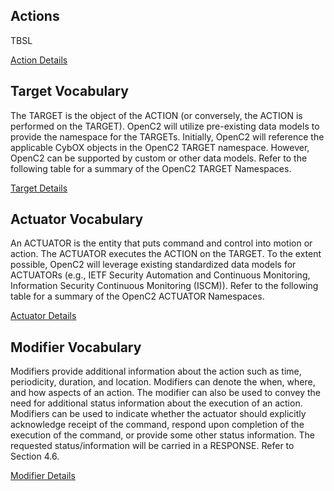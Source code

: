 ## Actions
TBSL

[Action Details](actions.md)

## Target Vocabulary
The TARGET is the object of the ACTION (or conversely, the ACTION is performed on the TARGET).  OpenC2 will utilize pre-existing data models to provide the namespace for the TARGETs.  Initially, OpenC2 will reference the applicable CybOX objects in the OpenC2 TARGET namespace. However, OpenC2 can be supported by custom or other data models.  Refer to the following table for a summary of the OpenC2 TARGET Namespaces.

[Target Details](targets.md)

## Actuator Vocabulary
An ACTUATOR is the entity that puts command and control into motion or action. The ACTUATOR executes the ACTION on the TARGET. To the extent possible, OpenC2 will leverage existing standardized data models for ACTUATORs (e.g., IETF Security Automation and Continuous Monitoring, Information Security Continuous Monitoring (ISCM)).  Refer to the following table for a summary of the OpenC2 ACTUATOR Namespaces.

[Actuator Details](actuators.md)

## Modifier Vocabulary
Modifiers provide additional information about the action such as time, periodicity, duration, and location. Modifiers can denote the when, where, and how aspects of an action. The modifier can also be used to convey the need for additional status information about the execution of an action.  Modifiers can be used to indicate whether the actuator should explicitly acknowledge receipt of the command, respond upon completion of the execution of the command, or provide some other status information. The requested status/information will be carried in a RESPONSE. Refer to Section 4.6.

[Modifier Details](modifiers.md)

